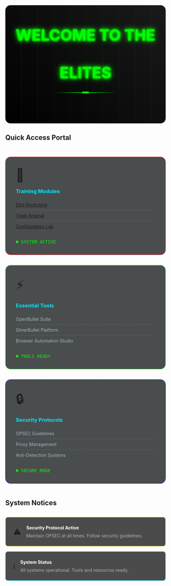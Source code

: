 <div class="welcome-container">
  <div class="welcome-header">
    <div class="neon-text">WELCOME TO THE<br><br>ELITES</div>
    <div class="cyber-line"></div>
  </div>
</div>

## Quick Access Portal

<div class="portal-grid">
  <div class="portal-card" data-portal="training">
    <div class="portal-icon">🎯</div>
    <div class="portal-content">
      <h3>Training Modules</h3>
      <ul>
        <li><a href="/bootcamp/overview">Elite Bootcamp</a></li>
        <li><a href="/bootcamp/tools">Tools Arsenal</a></li>
        <li><a href="/bootcamp/config">Configuration Lab</a></li>
      </ul>
      <div class="portal-status">
        <div class="status-dot"></div>
        <span>SYSTEM ACTIVE</span>
      </div>
    </div>
  </div>

  <div class="portal-card" data-portal="tools">
    <div class="portal-icon">⚡</div>
    <div class="portal-content">
      <h3>Essential Tools</h3>
      <ul>
        <li>OpenBullet Suite</li>
        <li>SilverBullet Platform</li>
        <li>Browser Automation Studio</li>
      </ul>
      <div class="portal-status">
        <div class="status-dot"></div>
        <span>TOOLS READY</span>
      </div>
    </div>
  </div>

  <div class="portal-card" data-portal="security">
    <div class="portal-icon">🔒</div>
    <div class="portal-content">
      <h3>Security Protocols</h3>
      <ul>
        <li>OPSEC Guidelines</li>
        <li>Proxy Management</li>
        <li>Anti-Detection Systems</li>
      </ul>
      <div class="portal-status">
        <div class="status-dot"></div>
        <span>SECURE MODE</span>
      </div>
    </div>
  </div>
</div>

## System Notices

<div class="notices-container">
  <div class="notice warning">
    <div class="notice-icon">⚠️</div>
    <div class="notice-content">
      <h4 class="glitch-text" data-text="Security Protocol Active">Security Protocol Active</h4>
      <p>Maintain OPSEC at all times. Follow security guidelines.</p>
    </div>
    <div class="notice-indicator"></div>
  </div>

  <div class="notice info">
    <div class="notice-icon">ℹ️</div>
    <div class="notice-content">
      <h4 class="glitch-text" data-text="System Status">System Status</h4>
      <p>All systems operational. Tools and resources ready.</p>
    </div>
    <div class="notice-indicator"></div>
  </div>
</div>

<style>
.welcome-container {
  background: linear-gradient(45deg, #000, #1a1a1a);
  padding: 4rem 2rem;
  margin: 2rem 0;
  border-radius: 1rem;
  position: relative;
  overflow: hidden;
}

.welcome-container::before {
  content: '';
  position: absolute;
  top: 0;
  left: 0;
  right: 0;
  bottom: 0;
  background: 
    repeating-linear-gradient(90deg, 
      transparent, 
      transparent 50px, 
      rgba(0, 255, 0, 0.1) 50px, 
      rgba(0, 255, 0, 0.1) 51px
    );
  animation: scanline 8s linear infinite;
}

@keyframes scanline {
  0% { transform: translateY(0); }
  100% { transform: translateY(100%); }
}

.welcome-header {
  position: relative;
  z-index: 1;
  text-align: center;
}

.neon-text {
  font-size: 3rem;
  font-weight: bold;
  color: #00ff00;
  text-shadow: 
    0 0 5px #00ff00,
    0 0 10px #00ff00,
    0 0 20px #00ff00;
  animation: neonPulse 2s infinite;
}

@keyframes neonPulse {
  0%, 100% { opacity: 1; }
  50% { opacity: 0.8; }
}

.cyber-line {
  height: 2px;
  background: linear-gradient(90deg, transparent, #00ff00, transparent);
  margin: 2rem auto;
  width: 200px;
  position: relative;
}

.cyber-line::before {
  content: '';
  position: absolute;
  top: -2px;
  left: 50%;
  width: 20px;
  height: 6px;
  background: #00ff00;
  transform: translateX(-50%);
  animation: linePulse 2s infinite;
}

@keyframes linePulse {
  0%, 100% { transform: translateX(-50%) scaleX(1); }
  50% { transform: translateX(-50%) scaleX(1.5); }
}

.portal-grid {
  display: grid;
  grid-template-columns: repeat(auto-fit, minmax(300px, 1fr));
  gap: 2rem;
  margin: 3rem 0;
}

.portal-card {
  background: rgba(0, 0, 0, 0.7);
  border: 1px solid #00e5ff;
  border-radius: 1rem;
  padding: 2rem;
  position: relative;
  overflow: hidden;
  transition: all 0.3s ease;
}

.portal-card::before {
  content: '';
  position: absolute;
  top: 0;
  left: 0;
  right: 0;
  bottom: 0;
  background: 
    linear-gradient(45deg, transparent 48%, rgba(0, 229, 255, 0.1) 49%, rgba(0, 229, 255, 0.1) 51%, transparent 52%);
  background-size: 4px 4px;
  opacity: 0.5;
  pointer-events: none;
}

.portal-card:hover {
  transform: translateY(-5px);
  border-color: #00ff00;
  box-shadow: 0 0 20px rgba(0, 255, 0, 0.2);
}

.portal-icon {
  font-size: 2.5rem;
  margin-bottom: 1rem;
}

.portal-content h3 {
  color: #00e5ff;
  margin: 0 0 1rem 0;
}

.portal-content ul {
  list-style: none;
  padding: 0;
  margin: 0 0 1.5rem 0;
}

.portal-content li {
  color: #a8b2c3;
  padding: 0.5rem 0;
  border-bottom: 1px solid rgba(255, 255, 255, 0.1);
}

.portal-content li:last-child {
  border-bottom: none;
}

.portal-status {
  display: flex;
  align-items: center;
  gap: 0.5rem;
  font-family: monospace;
  color: #00ff00;
}

.status-dot {
  width: 8px;
  height: 8px;
  background: #00ff00;
  border-radius: 50%;
  animation: statusBlink 1s infinite;
}

@keyframes statusBlink {
  0%, 100% { opacity: 1; }
  50% { opacity: 0.5; }
}

.notices-container {
  display: grid;
  gap: 1rem;
  margin: 2rem 0;
}

.notice {
  display: flex;
  align-items: center;
  gap: 1rem;
  padding: 1.5rem;
  border-radius: 0.5rem;
  background: rgba(0, 0, 0, 0.7);
  border: 1px solid;
  position: relative;
  overflow: hidden;
}

.notice.warning {
  border-color: #ffd700;
}

.notice.info {
  border-color: #00e5ff;
}

.notice-icon {
  font-size: 1.5rem;
}

.notice-content h4 {
  margin: 0 0 0.5rem 0;
  color: #fff;
}

.notice-content p {
  margin: 0;
  color: #a8b2c3;
}

.notice-indicator {
  position: absolute;
  bottom: 0;
  left: 0;
  width: 100%;
  height: 2px;
  background: linear-gradient(90deg, transparent, currentColor, transparent);
  animation: indicatorSlide 2s infinite;
}

@keyframes glitch {
  0% {
    clip-path: polygon(0 2%, 100% 2%, 100% 5%, 0 5%);
    transform: translate(0);
  }
  20% {
    clip-path: polygon(0 15%, 100% 15%, 100% 15%, 0 15%);
    transform: translate(-5px);
  }
  30% {
    clip-path: polygon(0 10%, 100% 10%, 100% 20%, 0 20%);
    transform: translate(5px);
  }
  40% {
    clip-path: polygon(0 1%, 100% 1%, 100% 2%, 0 2%);
    transform: translate(-5px);
  }
  50% {
    clip-path: polygon(0 33%, 100% 33%, 100% 33%, 0 33%);
    transform: translate(0);
  }
  60% {
    clip-path: polygon(0 44%, 100% 44%, 100% 44%, 0 44%);
    transform: translate(5px);
  }
  70% {
    clip-path: polygon(0 50%, 100% 50%, 100% 20%, 0 20%);
    transform: translate(-5px);
  }
  80% {
    clip-path: polygon(0 70%, 100% 70%, 100% 70%, 0 70%);
    transform: translate(0);
  }
  100% {
    clip-path: polygon(0 70%, 100% 70%, 100% 70%, 0 70%);
    transform: translate(0);
  }
}

.glitch-text {
  position: relative;
  animation: glitch-skew 1s infinite linear alternate-reverse;
}

.glitch-text::before,
.glitch-text::after {
  content: attr(data-text);
  position: absolute;
  top: 0;
  left: 0;
  width: 100%;
  height: 100%;
}

.glitch-text::before {
  color: #ff0000;
  animation: glitch 2s infinite;
  clip-path: polygon(0 0, 100% 0, 100% 45%, 0 45%);
}

.glitch-text::after {
  color: #00ff00;
  animation: glitch 2s infinite reverse;
  clip-path: polygon(0 55%, 100% 55%, 100% 100%, 0 100%);
}

@keyframes glitch-skew {
  0% { transform: skew(0deg); }
  20% { transform: skew(-2deg); }
  40% { transform: skew(2deg); }
  60% { transform: skew(-1deg); }
  80% { transform: skew(3deg); }
  100% { transform: skew(0deg); }
}

@keyframes indicatorSlide {
  0% { transform: translateX(-100%); }
  100% { transform: translateX(100%); }
}

[data-portal="training"] { border-color: #ff0000; }
[data-portal="tools"] { border-color: #00ff00; }
[data-portal="security"] { border-color: #0000ff; }
</style>
